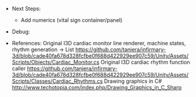 ﻿
* Next Steps:
	- Add numerics (vital sign container/panel)



* Debug:



* References:
Original I3D cardiac monitor line renderer, machine states, rhythm generation -> List<Vector2>
	https://github.com/tanjera/infirmary-3d/blob/cade40fa678d328fcfbe0f688d422929ee907c59/Unity/Assets/Scripts/Objects/Cardiac_Monitor.cs
Original I3D cardiac rhythm function caller
	https://github.com/tanjera/infirmary-3d/blob/cade40fa678d328fcfbe0f688d422929ee907c59/Unity/Assets/Scripts/Classes/Cardiac_Rhythms.cs
Drawing graphics in C#
	http://www.techotopia.com/index.php/Drawing_Graphics_in_C_Sharp